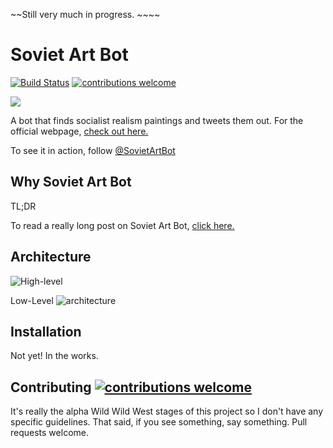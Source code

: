 ~~Still very much in progress. ~~~~

# Soviet Art Bot

[![Build Status](https://travis-ci.org/veekaybee/soviet-art-bot.svg?branch=master)](https://travis-ci.org/veekaybee/soviet-art-bot) 
[![contributions welcome](https://img.shields.io/badge/contributions-welcome-brightgreen.svg?style=flat)](https://github.com/dwyl/esta/issues)


![](https://raw.githubusercontent.com/veekaybee/soviet-art-bot/gh-pages/static/in_peaceful_fields.jpg)

A bot that finds socialist realism paintings and tweets them out.  For the official webpage, [check out here.](https://veekaybee.github.io/soviet-art-bot/) 

To see it in action, follow [@SovietArtBot](https://twitter.com/SovietArtBot)

## Why Soviet Art Bot

TL;DR

To read a really long post on Soviet Art Bot, [click here.](http://veekaybee.github.io/2018/02/19/creating-a-twitter-art-bot/) 

## Architecture 

![High-level](https://raw.githubusercontent.com/veekaybee/veekaybee.github.io/master/images/high-level-flow.png)

Low-Level
![architecture](https://raw.githubusercontent.com/veekaybee/veekaybee.github.io/master/images/architecture.png)

## Installation

Not yet! In the works. 

## Contributing [![contributions welcome](https://img.shields.io/badge/contributions-welcome-brightgreen.svg?style=flat)](https://github.com/dwyl/esta/issues)

It's really the alpha  Wild Wild West stages of this project so I don't have any specific guidelines. That said, if you see something, say something. Pull requests welcome. 
